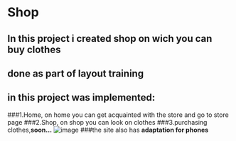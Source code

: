 # Shop
## In this project i created shop on wich you can buy clothes
## done as part of layout training
## in this project was implemented:
###1.Home, on home you can get acquainted with the store and go to store page
###2.Shop, on shop you can look on clothes
###3.purchasing clothes,**soon...**
  ![image](https://github.com/user-attachments/assets/7f7f49d0-0740-41a2-aa27-1d3b3f8ecc14)
###the site also has **adaptation for phones**
